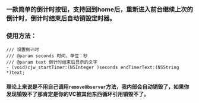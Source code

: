 ### 一款简单的倒计时按钮，支持回到home后，重新进入前台继续上次的倒计时，倒计时结束后自动销毁定时器。
### 使用方法：
```
/// 设置倒计时
/// @param seconds 时间，单位：秒
/// @param text 倒计时结束后显示的文字
- (void)cjw_startTimer:(NSInteger )seconds endTimerText:(NSString *)text;
```
#### 理论上来说是不用自己调用``` removeObserver ```方法，我内部会自动销毁了，如果你发现销毁不了那肯定是你的VC被其他东西循环引用销毁不了。
